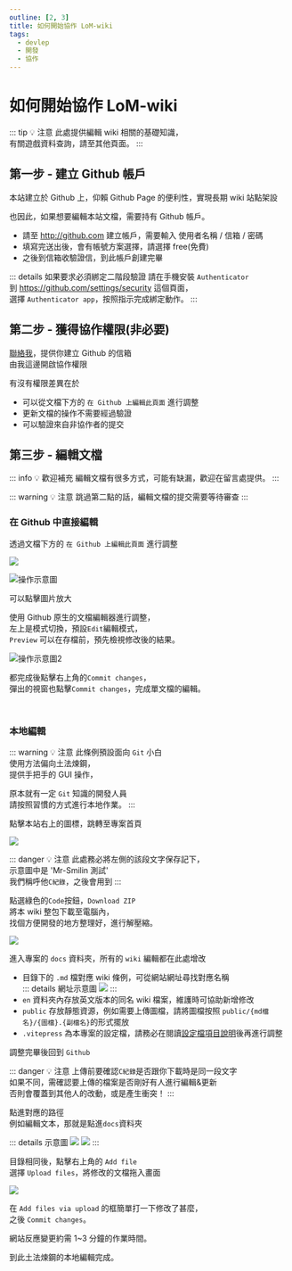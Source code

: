 ```yaml
---
outline: [2, 3]
title: 如何開始協作 LoM-wiki
tags:
  - devlep
  - 開發
  - 協作
---
```


# 如何開始協作 LoM-wiki

::: tip 💡 注意
此處提供編輯 wiki 相關的基礎知識，  
有關遊戲資料查詢，請至其他頁面。
:::

## 第一步 - 建立 Github 帳戶

本站建立於 Github 上，仰賴 Github Page 的便利性，實現長期 wiki 站點架設

也因此，如果想要編輯本站文檔，需要持有 Github 帳戶。

- 請至 http://github.com 建立帳戶，需要輸入 使用者名稱 / 信箱 / 密碼
- 填寫完送出後，會有帳號方案選擇，請選擇 free(免費)
- 之後到信箱收驗證信，到此帳戶創建完畢

::: details 如果要求必須綁定二階段驗證
請在手機安裝 `Authenticator`  
到 https://github.com/settings/security 這個頁面，  
選擇 `Authenticator app`，按照指示完成綁定動作。
:::

## 第二步 - 獲得協作權限(非必要)

[聯絡我](mailto:lion31lion31@gmail.com)，提供你建立 Github 的信箱  
由我這邊開啟協作權限

有沒有權限差異在於

- 可以從文檔下方的 `在 Github 上編輯此頁面` 進行調整
- 更新文檔的操作不需要經過驗證
- 可以驗證來自非協作者的提交

## 第三步 - 編輯文檔

::: info 💡 歡迎補充
編輯文檔有很多方式，可能有缺漏，歡迎在留言處提供。
:::

::: warning 💡 注意
跳過第二點的話，編輯文檔的提交需要等待審查
:::

### 在 Github 中直接編輯

透過文檔下方的 `在 Github 上編輯此頁面` 進行調整

![](/images/1-1-devlep-start/01.jpg)

![操作示意圖](/images/1-1-devlep-start/02.jpg)

可以點擊圖片放大

使用 Github 原生的文檔編輯器進行調整，  
左上是模式切換，預設`Edit`編輯模式，  
`Preview` 可以在存檔前，預先檢視修改後的結果。

![操作示意圖2](/images/1-1-devlep-start/03.jpg)

都完成後點擊右上角的`Commit changes`，  
彈出的視窗也點擊`Commit changes`，完成單文檔的編輯。

<br>

### 本地編輯

::: warning 💡 注意
此條例預設面向 `Git` 小白  
使用方法偏向土法煉鋼，  
提供手把手的 GUI 操作，

原本就有一定 `Git` 知識的開發人員  
請按照習慣的方式進行本地作業。
:::

點擊本站右上的圖標，跳轉至專案首頁

![](/images/1-1-devlep-start/04.jpg)

::: danger 💡 注意
此處務必將左側的該段文字保存記下，  
示意圖中是 'Mr-Smilin 測試'  
我們稱呼他`C紀錄`，之後會用到
:::

點選綠色的`Code`按鈕，`Download ZIP`  
將本 wiki 整包下載至電腦內，  
找個方便開發的地方整理好，進行解壓縮。

![](/images/1-1-devlep-start/05.jpg)

進入專案的 `docs` 資料夾，所有的 `wiki` 編輯都在此處增改

- 目錄下的 `.md` 檔對應 wiki 條例，可從網站網址尋找對應名稱  
  ::: details 網址示意圖
  ![](/images/1-1-devlep-start/06.jpg)
  :::
- `en` 資料夾內存放英文版本的同名 wiki 檔案，維護時可協助新增修改
- `public` 存放靜態資源，例如需要上傳圖檔，請將圖檔按照 `public/{md檔名}/{圖檔}.{副檔名}`的形式擺放
- `.vitepress` 為本專案的設定檔，請務必在閱讀[設定檔項目說明](/1-2-devlep-vitepress)後再進行調整

調整完畢後回到 `Github`

::: danger 💡 注意
上傳前要確認`C紀錄`是否跟你下載時是同一段文字  
如果不同，需確認要上傳的檔案是否剛好有人進行編輯&更新  
否則會覆蓋到其他人的改動，或是產生衝突！
:::

點進對應的路徑  
例如編輯文本，那就是點進`docs`資料夾

::: details 示意圖
![](/images/1-1-devlep-start/07.jpg)
![](/images/1-1-devlep-start/08.jpg)
:::

目錄相同後，點擊右上角的 `Add file`  
選擇 `Upload files`，將修改的文檔拖入畫面

![](/images/1-1-devlep-start/08.jpg)

在 `Add files via upload` 的框簡單打一下修改了甚麼，  
之後 `Commit changes`。

網站反應變更約需 1~3 分鐘的作業時間。

到此土法煉鋼的本地編輯完成。

